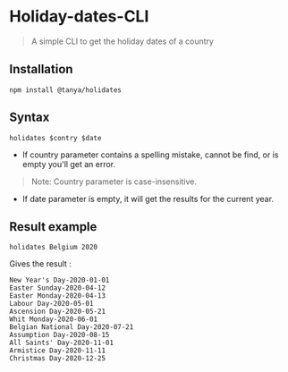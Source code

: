 # Holiday-dates-CLI
> A simple CLI to get the holiday dates of a country

## Installation
```
npm install @tanya/holidates
```

## Syntax
```
holidates $contry $date
```
* If country parameter contains a spelling mistake, cannot be find, or is empty you'll get an error.
> Note: Country parameter is case-insensitive.
* If date parameter is empty, it will get the results for the current year.

## Result example
```
holidates Belgium 2020
```

Gives the result : 

```
New Year's Day-2020-01-01
Easter Sunday-2020-04-12
Easter Monday-2020-04-13
Labour Day-2020-05-01
Ascension Day-2020-05-21
Whit Monday-2020-06-01
Belgian National Day-2020-07-21
Assumption Day-2020-08-15
All Saints' Day-2020-11-01
Armistice Day-2020-11-11
Christmas Day-2020-12-25
```
